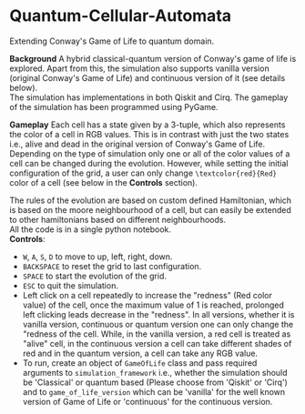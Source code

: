 # Quantum-Cellular-Automata
Extending Conway's Game of Life to quantum domain. <br>

**Background**
A hybrid classical-quantum version of Conway's game of life is explored. Apart from this, the simulation also supports vanilla version (original Conway's Game of Life) and continuous version of it (see details below).<br>
The simulation has implementations in both Qiskit and Cirq. The gameplay of the simulation has been programmed using PyGame. <br>

**Gameplay**
Each cell has a state given by a 3-tuple, which also represents the color of a cell in RGB values. This is in contrast with just the two states i.e., alive and dead in the original version of Conway's Game of Life. Depending on the type of simulation only one or all of the color values of a cell can be changed during the evolution. However, while setting the initial configuration of the grid, a user can only change <code>\textcolor{red}{Red}</code> color of a cell (see below in the **Controls** section). <br>

The rules of the evolution are based on custom defined Hamiltonian, which is based on the moore neighbourhood of a cell, but can easily be extended to other hamiltonians based on different neighbourhoods. <br>
All the code is in a single python notebook.<br>
**Controls**:
- <code>W</code>, <code>A</code>, <code>S</code>, <code>D</code> to move to up, left, right, down.
- <code>BACKSPACE</code> to reset the grid to last configuration.
- <code>SPACE</code> to start the evolution of the grid.
- <code>ESC</code> to quit the simulation.
- Left click on a cell repeatedly to increase the "redness" (Red color value) of the cell, once the maximum value of 1 is reached, prolonged left clicking leads decrease in the "redness". In all versions, whether it is vanilla version, continuous or quantum version one can only change the "redness of the cell. While, in the vanilla version, a red cell is treated as "alive" cell, in the continuous version a cell can take different shades of red and in the quantum version, a cell can take any RGB value.
- To run, create an object of <code>GameOfLife</code> class and pass required arguments to <code>simulation_framework</code> i.e., whether the simulation should be 'Classical' or quantum based (Please choose from 'Qiskit' or 'Cirq') and to <code>game_of_life_version</code> which can be 'vanilla' for the well known version of Game of Life or 'continuous' for the continuous version.
